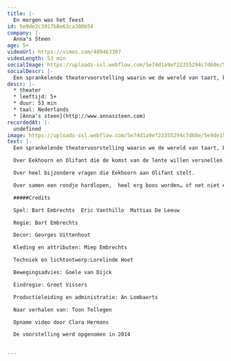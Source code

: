 ```yaml
---
title: |-
  En morgen was het feest
id: 5e9de2c3917b8e63ca300b54
company: |-
  Anna's Steen
age: 5+
videoUrl: https://vimeo.com/409463307
videoLength: 53 min
socialImage: https://uploads-ssl.webflow.com/5e74d1a9ef22355294c7d60e/5e9de15dc942ea85f0f2abf9_Annassteen_Enmorgenwashetfeest.JPG
socialDescr: |-
  Een sprankelende theatervoorstelling waarin we de wereld van taart, beukennoten en eindeloos feesten op een beeldrijke en muzikale wijze tot leven brengen. Stuk voor stuk pareltjes van verhalen van Toon Tellegen met een filosofische insteek en ongewone denkpistes en hersenkronkels, met zorg uitgezocht voor kinderen vanaf 5 jaar.
descr: |-
  * theater
  * leeftijd: 5+
  * duur: 53 min
  * taal: Nederlands
  * [Anna's steen](http://www.annassteen.com)‍
recordedAt: |-
  undefined
image: https://uploads-ssl.webflow.com/5e74d1a9ef22355294c7d60e/5e9de15dc942ea85f0f2abf9_Annassteen_Enmorgenwashetfeest.JPG
text: |-
  Een sprankelende theatervoorstelling waarin we de wereld van taart, beukennoten en eindeloos feesten op een beeldrijke en muzikale wijze tot leven brengen.   Stuk voor stuk pareltjes van verhalen van Toon Tellegen met een filosofische insteek en ongewone denkpistes en hersenkronkels, met zorg uitgezocht voor kinderen vanaf 5 jaar.

  Over Eekhoorn en Olifant die de komst van de lente willen versnellen door haar een brief te schrijven:

  Over heel bijzondere vragen die Eekhoorn aan Olifant stelt.

  Over samen een rondje hardlopen,  heel erg boos worden… of net niet en over niet  naar taart verlangen, maar uiteindelijk toch heerlijk feest vieren.

  #####Credits

  Spel: Bart Embrechts  Eric Vanthillo  Mattias De Leeuw

  Regie: Bart Embrechts

  Decor: Georges Uittenhout

  Kleding en attributen: Miep Embrechts

  Techniek en lichtontwerp:Lorelinde Hoet

  Bewegingsadvies: Goele van Dijck

  Eindregie: Greet Vissers

  Productieleiding en administratie: An Lombaerts

  Naar verhalen van: Toon Tellegen

  Opname video door Clara Hermans

  De voorstelling werd opgenomen in 2014

  ‍
---
```

